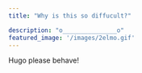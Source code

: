 ```yaml
---
title: "Why is this so diffucult?"

description: "o_______________o"
featured_image: '/images/2elmo.gif'
---
```

Hugo please behave!